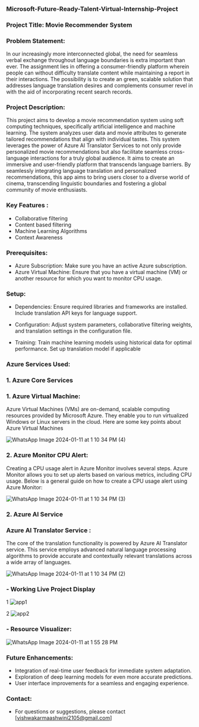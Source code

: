 ###  Microsoft-Future-Ready-Talent-Virtual-Internship-Project

### Project Title: Movie Recommender System

### Problem Statement: 
In our increasingly more interconnected global, the need for seamless verbal exchange throughout language boundaries is extra important than ever. The assignment lies in offering a consumer-friendly platform wherein people can without difficulty translate content while maintaining a report in their interactions. The possibility is to create an green, scalable solution that addresses language translation desires and complements consumer revel in with the aid of incorporating recent search records. 

### Project Description:
This project aims to develop a movie recommendation system using soft computing 
techniques, specifically artificial intelligence and machine learning. The system analyzes 
user data and movie attributes to generate tailored recommendations that align with 
individual tastes. This system leverages the power of Azure AI Translator Services to not only provide personalized movie recommendations but also facilitate seamless cross-language interactions for a truly global audience. It aims to create an immersive and user-friendly platform that transcends language barriers. By seamlessly integrating language translation and personalized recommendations, this app aims to bring users closer to a diverse world of cinema, transcending linguistic boundaries and fostering a global community of movie enthusiasts.


### Key Features :
- Collaborative filtering 
- Content based filtering
- Machine Learning Algorithms
- Context Awareness

### Prerequisites:
- Azure Subscription: Make sure you have an active Azure subscription.
- Azure Virtual Machine: Ensure that you have a virtual machine (VM) or another resource for 
which you want to monitor CPU usage.

### Setup:
- Dependencies: Ensure required libraries and frameworks are installed.
 Include translation API keys for language support.
 
- Configuration: Adjust system parameters, collaborative filtering weights, and translation settings 
in the configuration file.

- Training: Train machine learning models using historical data for optimal performance.
 Set up translation model if applicable

### Azure Services Used:

### 1. Azure Core Services

### 1. Azure Virtual Machine:
 
Azure Virtual Machines (VMs) are on-demand, scalable computing 
resources provided by Microsoft Azure. They enable you to run virtualized 
Windows or Linux servers in the cloud. Here are some key points about Azure 
Virtual Machines

![WhatsApp Image 2024-01-11 at 1 10 34 PM (4)](https://github.com/nehashelar77/Movie-Recommender-System/assets/156163007/8d3325d3-9be7-4a64-8521-7e64e1cb549b)


### 2. Azure Monitor CPU Alert:

Creating a CPU usage alert in Azure Monitor involves several steps. Azure Monitor 
allows you to set up alerts based on various metrics, including CPU usage. Below is a 
general guide on how to create a CPU usage alert using Azure Monitor:

![WhatsApp Image 2024-01-11 at 1 10 34 PM (3)](https://github.com/nehashelar77/Movie-Recommender-System/assets/156163007/a8bd6358-53b4-413a-81db-711cc9d9b569)

### 2. Azure AI Service

### Azure AI Translator Service :
The core of the translation functionality is powered by Azure AI Translator service. This 
service employs advanced natural language processing algorithms to provide accurate 
and contextually relevant translations across a wide array of languages.

![WhatsApp Image 2024-01-11 at 1 10 34 PM (2)](https://github.com/nehashelar77/Movie-Recommender-System/assets/156163007/b2405fcf-2d34-4e64-bd35-f10ac9027160)


### - Working Live Project Display


1 ![app1](https://github.com/ashu2114/Movie-Recommender-System/assets/151042619/62b50cd7-8aea-46df-91f1-95de4867304e)


2 ![app2](https://github.com/ashu2114/Movie-Recommender-System/assets/151042619/aaf08cdc-1556-4f07-bb10-d4ce3cb55903)


### - Resource Visualizer:


![WhatsApp Image 2024-01-11 at 1 55 28 PM](https://github.com/nehashelar77/Movie-Recommender-System/assets/156163007/4caa3752-2e3a-4620-894c-137951d821fb)


### Future Enhancements:
- Integration of real-time user feedback for immediate system adaptation.
- Exploration of deep learning models for even more accurate predictions.
- User interface improvements for a seamless and engaging experience.


### Contact:
- For questions or suggestions, please contact [vishwakarmaashwini2105@gmail.com]
